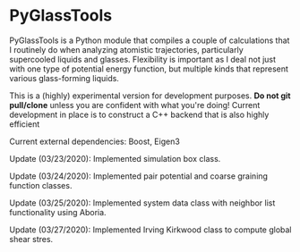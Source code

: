 # PyGlassTools

PyGlassTools is a Python module that compiles a couple of calculations that I routinely do when analyzing atomistic trajectories, particularly supercooled liquids and glasses. Flexibility is important as I deal not just with one type of potential energy function, but multiple kinds that represent various glass-forming liquids.

This is a (highly) experimental version for development purposes. **Do not git pull/clone** unless you are confident with what you're doing! Current development in place is to construct a C++ backend that is also highly efficient

Current external dependencies: Boost, Eigen3

Update (03/23/2020): Implemented simulation box class.

Update (03/24/2020): Implemented pair potential and coarse graining function classes.

Update (03/25/2020): Implemented system data class with neighbor list functionality using Aboria.

Update (03/27/2020): Implemented Irving Kirkwood class to compute global shear stres.
